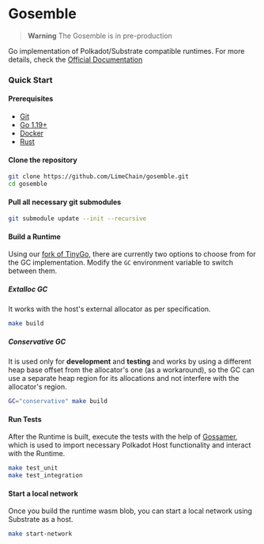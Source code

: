 # Gosemble

> **Warning**
> The Gosemble is in pre-production

Go implementation of Polkadot/Substrate compatible runtimes. For more details, check
the [Official Documentation](https://limechain.github.io/gosemble/)

### Quick Start

#### Prerequisites

- [Git](https://git-scm.com/downloads)
- [Go 1.19+](https://golang.org/doc/install)
- [Docker](https://docs.docker.com/install/)
- [Rust](https://docs.substrate.io/install/)

#### Clone the repository

```bash
git clone https://github.com/LimeChain/gosemble.git
cd gosemble
```

#### Pull all necessary git submodules

```bash
git submodule update --init --recursive
```

#### Build a Runtime

Using our [fork of TinyGo](https://github.com/LimeChain/tinygo), there are currently two options to choose from for the
GC implementation. Modify the `GC` environment variable to switch between them.

##### Extalloc GC

It works with the host's external allocator as per specification.

```bash
make build
```

##### Conservative GC

It is used only for **development** and **testing** and works by using a different heap base offset from the allocator's
one (as a workaround), so the GC can use a separate heap region for its allocations and not interfere with the
allocator's region.

```bash
GC="conservative" make build
```

#### Run Tests

After the Runtime is built, execute the tests with the help of [Gossamer](https://github.com/LimeChain/gossamer), which
is used to import necessary Polkadot Host functionality and interact with the Runtime.

```bash
make test_unit
make test_integration
```

#### Start a local network

Once you build the runtime wasm blob, you can start a local network using Substrate as a host.

```bash
make start-network
```
